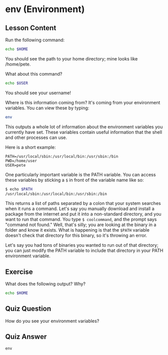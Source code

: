 # env (Environment)

## Lesson Content

Run the following command:

```bash
echo $HOME
```

You should see the path to your home directory; mine looks like /home/pete.

What about this command?

```bash
echo $USER
```

You should see your username!

Where is this information coming from? It's coming from your environment variables. You can view these by typing:

```bash
env
```

This outputs a whole lot of information about the environment variables you currently have set. These variables contain useful information that the shell and other processes can use.

Here is a short example:

```plaintext
PATH=/usr/local/sbin:/usr/local/bin:/usr/sbin:/bin
PWD=/home/user
USER=pete
```

One particularly important variable is the PATH variable. You can access these variables by sticking a `$` in front of the variable name like so:

```bash
$ echo $PATH
/usr/local/sbin:/usr/local/bin:/usr/sbin:/bin
```

This returns a list of paths separated by a colon that your system searches when it runs a command. Let's say you manually download and install a package from the internet and put it into a non-standard directory, and you want to run that command. You type `$ coolcommand`, and the prompt says "command not found." Well, that's silly; you are looking at the binary in a folder and know it exists. What is happening is that the `$PATH` variable doesn't check that directory for this binary, so it's throwing an error.

Let's say you had tons of binaries you wanted to run out of that directory; you can just modify the PATH variable to include that directory in your PATH environment variable.

## Exercise

What does the following output? Why?

```bash
echo $HOME
```

## Quiz Question

How do you see your environment variables?

## Quiz Answer

`env`
